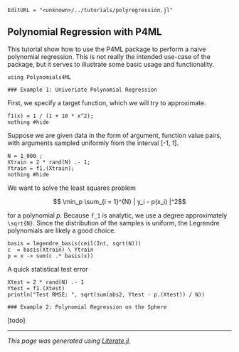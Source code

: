 ```@meta
EditURL = "<unknown>/../tutorials/polyregression.jl"
```

## Polynomial Regression with P4ML

This tutorial show how to use the P4ML package to perform a naive polynomial
regression. This is not really the intended use-case of the package, but it
serves to illustrate some basic usage and functionality.

````@example polyregression
using Polynomials4ML

### Example 1: Univeriate Polynomial Regression
````

First, we specify a target function, which we will try to approximate.

````@example polyregression
f1(x) = 1 / (1 + 10 * x^2);
nothing #hide
````

Suppose we are given data in the form of argument, function value pairs,
with arguments sampled uniformly from the interval [-1, 1].

````@example polyregression
N = 1_000 ;
Xtrain = 2 * rand(N) .- 1;
Ytrain = f1.(Xtrain);
nothing #hide
````

We want to solve the least squares problem
```math
  \min_p \sum_{i = 1}^{N} | y_i - p(x_i) |^2
```
for a polynomial $p$. Because ``f_1`` is analytic, we use a degree
approximately ``\sqrt{N}``. Since the distribution of the
samples is uniform, the Legrendre polynomials are likely a good choice.

````@example polyregression
basis = legendre_basis(ceil(Int, sqrt(N)))
c  = basis(Xtrain) \ Ytrain
p = x -> sum(c .* basis(x))
````

A quick statistical test error

````@example polyregression
Xtest = 2 * rand(N) .- 1
Ytest = f1.(Xtest)
println("Test RMSE: ", sqrt(sum(abs2, Ytest - p.(Xtest)) / N))
````

````@example polyregression
### Example 2: Polynomial Regression on the Sphere
````

 [todo]

---

*This page was generated using [Literate.jl](https://github.com/fredrikekre/Literate.jl).*

